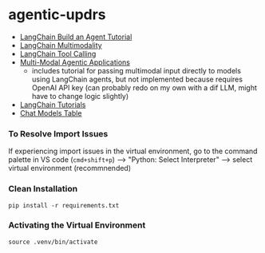 # agentic-updrs
- [LangChain Build an Agent Tutorial](https://python.langchain.com/docs/tutorials/agents/)
- [LangChain Multimodality](https://python.langchain.com/docs/concepts/multimodality/)
- [LangChain Tool Calling](https://python.langchain.com/docs/concepts/tool_calling/)
- [Multi-Modal Agentic Applications](https://cobusgreyling.medium.com/multi-modal-agentic-applications-4a15ab0c0bf6)
  - includes tutorial for passing multimodal input directly to models using LangChain agents, but not implemented because requires OpenAI API key (can probably redo on my own with a dif LLM, might have to change logic slightly)
- [LangChain Tutorials](https://python.langchain.com/docs/tutorials/)
- [Chat Models Table](https://python.langchain.com/docs/integrations/chat/)

### To Resolve Import Issues 
If experiencing import issues in the virtual environment, go to the command palette in VS code (```cmd+shift+p```) --> "Python: Select Interpreter" --> select virtual environment (recommnended)

### Clean Installation
```pip install -r requirements.txt```

### Activating the Virtual Environment
```source .venv/bin/activate```
